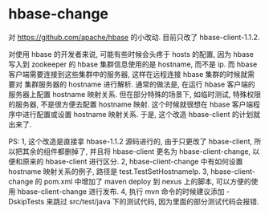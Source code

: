 # hbase-change
对 https://github.com/apache/hbase 的小改动. 目前只改了 hbase-client-1.1.2.

对使用 hbase 的开发者来说, 可能有些时候会头疼于 hosts 的配置, 因为 hbase 写入到 zookeeper 的 hbase 集群信息使用的是 hostname, 而不是 ip.
而 hbase 客户端需要连接到这些集群中的服务器, 这样在远程连接 hbase 集群的时候就需要对 集群服务器的 hostname 进行解析.
通常的做法是, 在运行 hbase 客户端的服务器上配置 hostname 映射关系.
但在部分特殊的场景下, 如临时测试, 特殊权限的服务器, 不是很方便去配置 hostname 映射.
这个时候就很想在 hbase 客户端程序中进行配置或设置 hostname 映射关系.
于是, 这个改造 hbase-client 的计划就出来了.

PS:
1, 这个改造是直接拿 hbase-1.1.2 源码进行的, 由于只更改了 hbase-client, 所以把其余的组件都删掉了, 并且将 hbase-client 更名为 hbase-client-change, 以便和原来的 hbase-client 进行区分.
2, hbase-client-change 中有如何设置 hostname 映射关系的例子, 路径是 test.TestSetHostnameIp.
3, hbase-client-change 的 pom.xml 中增加了 maven deploy 到 nexus 上的脚本, 可以方便的使用 hbase-client-change 进行发布.
4, 执行 mvn 命令的时候建议添加 -DskipTests 来跳过 src/test/java 下的测试代码, 因为里面的部分测试代码会报错.
